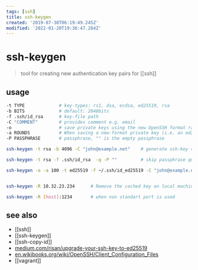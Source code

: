 ```yaml
---
tags: [ssh]
title: ssh-keygen
created: '2019-07-30T06:19:49.245Z'
modified: '2022-01-20T19:36:47.284Z'
---
```


# ssh-keygen

> tool for creating new authentication key pairs for [[ssh]]

## usage

```sh
-t TYPE             # key-types: rs1, dsa, ecdsa, ed25519, rsa
-b BITS             # default: 2048bits
-f .ssh/id_rsa      # key-file path
-C "COMMENT"        # provides comment e.g. email
-o                  # save private keys using the new OpenSSH format rather than the more compatible PEM format
-a ROUNDS           # When saving a new-format private key (i.e. an ed25519 key or when the -o flag is set)
-P PASSPHRASE       # passphrase, "" is the empty passphrase
```

```sh
ssh-keygen -t rsa -b 4096 -C "john@example.net"    # generate ssh-key 4096-bit rsa

ssh-keygen -t rsa -f .ssh/id_rsa  -q -P ""         # skip passphrase question

ssh-keygen -o -a 100 -t ed25519 -f ~/.ssh/id_ed25519 -C "john@example.net"    # ed25519


ssh-keygen -R 10.32.23.234      # Remove the cached key on local machine

ssh-keygen -R [host]:1234       # when non standart port is used
```

## see also

- [[ssh]] 
- [[ssh-keygen]]
- [[ssh-copy-id]]
- [medium.com/risan/upgrade-your-ssh-key-to-ed25519](https://medium.com/risan/upgrade-your-ssh-key-to-ed25519-c6e8d60d3c54)
- [en.wikibooks.org/wiki/OpenSSH/Client_Configuration_Files](https://en.wikibooks.org/wiki/OpenSSH/Client_Configuration_Files)
- [[vagrant]]
